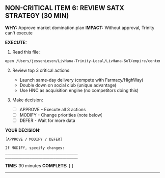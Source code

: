 ## NON-CRITICAL ITEM 6: REVIEW SATX STRATEGY (30 MIN)

**WHY:** Approve market domination plan
**IMPACT:** Without approval, Trinity can't execute

**EXECUTE:**

1. Read this file:

```bash
open /Users/jesseniesen/LivHana-Trinity-Local/LivHana-SoT/empire/content-engine/cockpit-data/satx-tpop-data.json
```

2. Review top 3 critical actions:
   - Launch same-day delivery (compete with Farmacy/HighWay)
   - Double down on social club (unique advantage)
   - Use HNC as acquisition engine (no competitors doing this)

3. Make decision:
   - [ ] APPROVE - Execute all 3 actions
   - [ ] MODIFY - Change priorities (note below)
   - [ ] DEFER - Wait for more data

**YOUR DECISION:**

```
[APPROVE / MODIFY / DEFER]

If MODIFY, specify changes:
_________________________________
_________________________________
```

**TIME:** 30 minutes
**COMPLETE:** [ ]

---
